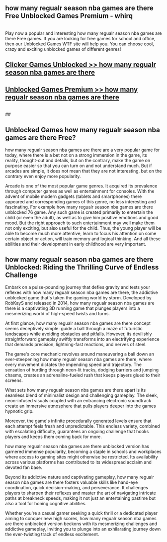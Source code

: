 ## how many regualr season nba games are there Free Unblocked Games Premium - whirq <br>
<br>
Play now a popular and interesting how many regualr season nba games are there Free games. If you are looking for free games for school and office, then our Unblocked Games WTF site will help you. You can choose cool, crazy and exciting unblocked games of different genres!


##  [Clicker Games Unblocked >> how many regualr season nba games are there](http://freeplayer.one?title=how_many_regualr_season_nba_games_are_there&ref=04)

##  [Unblocked Games Premium >> how many regualr season nba games are there](http://freeplayer.one?title=how_many_regualr_season_nba_games_are_there&ref=04)
  <br>
  ##



## Unblocked Games how many regualr season nba games are there Free?

how many regualr season nba games are there are a very popular game for today, where there is a bet not on a strong immersion in the game, its reality, thought-out and details, but on the contrary, make the game on purpose easier so that you can turn on and not understand much. But if arcades are simple, it does not mean that they are not interesting, but on the contrary even enjoy more popularity.

Arcade is one of the most popular game genres. It acquired its prevalence through computer games as well as entertainment for consoles. With the advent of mobile modern gadgets (tablets and smartphones) there appeared and corresponding games of this genre, no less interesting and fascinating. For example how many regualr season nba games are there unblocked 76 game. Any such game is created primarily to entertain the child (or even the adult), as well as to give him positive emotions and good mood. But the right approach to such entertainment may well make them not only exciting, but also useful for the child. Thus, the young player will be able to become much more attentive, learn to focus his attention on some certain object or action, will train memory and logical thinking. And all these abilities and their development in early childhood are very important.

##  how many regualr season nba games are there Unblocked: Riding the Thrilling Curve of Endless Challenge

Embark on a pulse-pounding journey that defies gravity and tests your reflexes with how many regualr season nba games are there, the addictive unblocked game that's taken the gaming world by storm. Developed by RobKayS and released in 2014, how many regualr season nba games are there is a captivating 3D running game that plunges players into a mesmerizing world of high-speed twists and turns.

At first glance, how many regualr season nba games are there concept seems deceptively simple: guide a ball through a maze of futuristic landscapes while avoiding obstacles and pitfalls. However, its devilishly straightforward gameplay swiftly transforms into an electrifying experience that demands precision, lightning-fast reactions, and nerves of steel.

The game's core mechanic revolves around maneuvering a ball down an ever-steepening how many regualr season nba games are there, where every movement dictates the impending speed and trajectory. The sensation of hurtling through neon-lit tracks, dodging barriers and jumping chasms, creates an adrenaline-fueled rush that keeps players glued to their screens.

What sets how many regualr season nba games are there apart is its seamless blend of minimalist design and challenging gameplay. The sleek, neon-infused visuals coupled with an entrancing electronic soundtrack create an immersive atmosphere that pulls players deeper into the games hypnotic grip.

Moreover, the game's infinite procedurally generated levels ensure that each attempt feels fresh and unpredictable. This endless variety, combined with escalating difficulty, guarantees an ongoing challenge that hooks players and keeps them coming back for more.

how many regualr season nba games are there unblocked version has garnered immense popularity, becoming a staple in schools and workplaces where access to gaming sites might otherwise be restricted. Its availability across various platforms has contributed to its widespread acclaim and devoted fan base.

Beyond its addictive nature and captivating gameplay, how many regualr season nba games are there fosters valuable skills like hand-eye coordination, quick decision-making, and perseverance. It challenges players to sharpen their reflexes and master the art of navigating intricate paths at breakneck speeds, making it not just an entertaining pastime but also a tool for honing cognitive abilities.

Whether you're a casual gamer seeking a quick thrill or a dedicated player aiming to conquer new high scores, how many regualr season nba games are there unblocked version beckons with its mesmerizing challenges and addictive gameplay, inviting you to plunge into an exhilarating journey down the ever-twisting track of endless excitement.